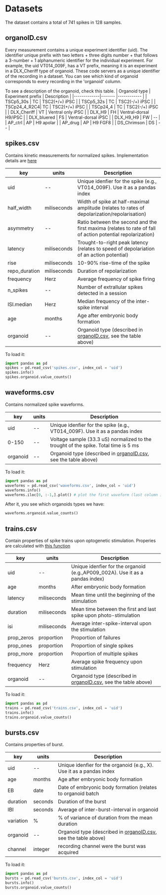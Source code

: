 # Datasets

The dataset contains a total of 741 spikes in 128 samples.


## organoID.csv

Every measurement contains a unique experiment identifier (uid). The identifier unique prefix with two letters + three digits number + that follows a 3-number + 1 alphanumeric identifier for the individual experiment. For example, the uid VT014_009F, has a VT prefix, meaning it is an experiment in a DLX_Cheriff type of organoid. These code servers as a unique identifier of the recording in a dataset. You can see which kind of organoid corresponds to every recording in the 'organoid' column.

To see a description of the organoid, check this table.
| Organoid type    | Experiment prefix | Description |
|-------------|------- |------------ |
| TSCp5_30s   | TC     | TSC2(+/+) iPSC |
| TSCp5_32s   | TC     | TSC2(-/+) iPSC |
| TSCp24_4_R2C4| TC     | TSC2(+/+) iPSC |
| TSCp24_4     | TC     | TSC2(-/+) iPSC |
| DLX_Cheriff | VT     | Ventral only iPSC |
| DLX_H9      | FH     | Ventral-dorsal H9/iPSC |
| DLX_bluered | FS     | Ventral-dorsal iPSC |
| DLX_H9_H9   | FW     | -- |
| AP_ctrl     | AP     | H9 apolar |
| AP_drug     | AP     | H9 FGF8 |
| DS_Chrimson | DS     | -- |


## spikes.csv

Contains kinetic measurements for normalized spikes. Implementation details are [here]( https://github.com/JoseGuzman/minibrain/blob/7a5c6d4f8413b39490bfa370a13cff7c25c2a8f9/minibrain/loader.py#L30)

| key        | units  | Description |
|------------|--------|------------ |
| uid        | --     | Unique idenfier for the spike (e.g., VT014_009F). Use it as a pandas index |
| half_width | miliseconds     | Width of spike at half-maximal amplitude (relates to rates of depolarization/repolarisation)                  |
| asymmetry  | --     | Ratio between the second and the first maxima (relates to rate of fall of action potential repolarization)    |
| latency    | miliseconds     | Trought-to-right peak latency (relates to speed of depolariation of an action potential)                   |
| rise       | miliseconds     | 10-90% rise-time of the spike  |
| repo_duration    | miliseconds     | Duration of repolarization 
| frequency  | Herz     |Average frequency of spike firing                 |
| n_spikes   | --     |Number of extrallular spikes detected in a session            |
| ISI.median | Herz     |Median frequency of the inter-spike interval      |
| age        | months | Age after embryonic body formation                   |
| organoid   | --     | Organoid type (described in [organoID.csv](https://github.com/JoseGuzman/minibrain/blob/master/DataSets/organoID.csv), see the table above)                                |


To load it:
```python
import pandas as pd
spikes = pd.read_csv('spikes.csv', index_col = 'uid')
spikes.info()
spikes.organoid.value_counts()
```
## waveforms.csv

Contains normalized spike waveforms. 

| key        | units  | Description |
|------------|--------|------------ |
| uid        | --     | Unique idenfier for the spike (e.g., VT014_009F). Use it as a pandas index |
| 0-150      | --     | Voltage sample (33.3 uS) normalized to the trought of the spike. Total time is 5 ms |
| organoid   | --     | Organoid type (described in [organoID.csv](https://github.com/JoseGuzman/minibrain/blob/master/DataSets/organoID.csv), see the table above)                             |

To load it:

```python
import pandas as pd
waveforms = pd.read_csv('waveforms.csv', index_col = 'uid')
waveforms.info()
waveforms.iloc[0, :-1,].plot() # plot the first waveform (last column is organoid)

```
After it, you see which organoids types we have:
```python
waveforms.organoid.value_counts()
```

## trains.csv

Contain properties of spike trains upon optogenetic stimulation. Properies are calculated with [this function](https://github.com/JoseGuzman/minibrain/blob/753458042d0a2e9ff52592f3578cdc0d32b77be9/minibrain/spikes.py#L118)

| key        | units  | Description |
|------------|--------|------------ |
| uid        | --     | Unique idenfier for the organoid (e.g.,AP009_002A). Use it as a pandas index) |
| age        | months | After embryonic body formation                   |
| latency    | miliseconds     | Mean time until the beginning of the stimulation |
| duration   | miliseconds     | Mean time between the first and last spike upon photo-stimulation|
| isi        | miliseconds     | Average inter-spike-interval upon the stimulation |
| prop_zeros | proportion  | Proportion of failures |
| prop_ones  | proportion  | Proportion of single spikes |
| prop_more  | proportion  | Proportion of multiple spikes |
| frequency  | Herz     | Average spike frequency upon stimulation |
| organoid   | --     | Organoid type (described in [organoID.csv](https://github.com/JoseGuzman/minibrain/blob/master/DataSets/organoID.csv), see the table above)                                    |

To load it:
```python
import pandas as pd
trains = pd.read_csv('trains.csv', index_col = 'uid')
trains.info()
trains.organoid.value_counts()
```


## bursts.csv

Contains properties of burst.

| key        | units  | Description |
|------------|--------|------------ |
| uid        | --     | Unique idenfier for the organoid (e.g., X). Use it as a pandas index |
| age        | months | Age after embryonic body formation                   |
| EB         | date   | Date of embryonic body formation (relates to organoid batch |
| duration   | seconds    | Duration of the burst |
| IBI        | seconds    | Average of inter-burst-interval in organoid |
| variation  | % | % of variance of duration from the mean duration |
| organoid   | --     | Organoid type (described in [organoID.csv](https://github.com/JoseGuzman/minibrain/blob/master/DataSets/organoID.csv), see the table above)                                   |
| channel | integer | recording channel were the burst was acquired 

To load it:
```python
import pandas as pd
bursts = pd.read_csv('bursts.csv', index_col = 'uid')
bursts.info()
bursts.organoid.value_counts()
```
